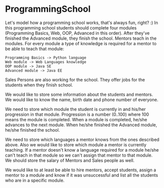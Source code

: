 # ProgrammingSchool

Let's model how a programming school works, that's always fun, right? :)
In this programming school students should complete four modules (Programming Basics, Web, OOP, Advanced in this order). After they've finished the Advanced module, they finish the school.
Mentors teach in the modules. For every module a type of knowledge is required for a mentor to be able to teach that module:
```
Programming Basics -> Python language
Web module -> Web Languages knowledge
OOP module -> Java SE
Advanced module -> Java EE
```
Sales Persons are also working for the school. They offer jobs for the students when they finish school.

We would like to store some information about the students and mentors. We would like to know the name, birth date and phone number of everyone. 

We need to store which module the student is currently in and his/her progression in that module.
Progression is a number (0..100) where 100 means the module is completed. When a module is completed, he/she advances to the next module. When he/she finished the Advanced module, he/she finished the school.

We need to store which languages a mentor knows from the ones described above. Also we would like to store which module a mentor is currently teaching. If a mentor doesn't know a language required for a module he/she can't teach in that module so we can't assign that mentor to that module.
We should store the salary of Mentors and Sales people as well.

We would like to at least be able to hire mentors, accept students, assign a mentor to a module and know if it was unsuccessful and list all the students who are in a specific module.
